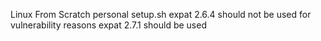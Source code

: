 Linux From Scratch personal setup.sh
expat 2.6.4 should not be used for vulnerability reasons
expat 2.7.1 should be used
